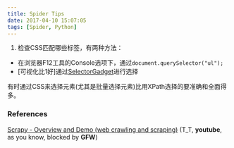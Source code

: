 ```yaml
---
title: Spider Tips
date: 2017-04-10 15:07:05
tags: [Spider, Python]
---
```


1. 检查CSS匹配哪些标签，有两种方法：
 * 在浏览器F12工具的Console选项下，通过`document.querySelector("ul");`
 * [可视化比1好]通过[SelectorGadget](http://selectorgadget.com/)进行选择

 有时通过CSS来选择元素(尤其是批量选择元素)比用XPath选择的要准确和全面得多。


### References
[Scrapy - Overview and Demo (web crawling and scraping)](https://www.youtube.com/watch?v=CsaqVQ4NIEU) (T_T, **youtube**, as you know, blocked by **GFW**)

